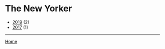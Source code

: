 # The New Yorker

  * [2019](./the-new-yorker-2019.md/) (2)
  * [2017](./the-new-yorker-2017.md/) (1)

----

[Home](../)
